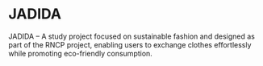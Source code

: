 # JADIDA
JADIDA – A study project focused on sustainable fashion and designed as part of the RNCP project, enabling users to exchange clothes effortlessly while promoting eco-friendly consumption.
